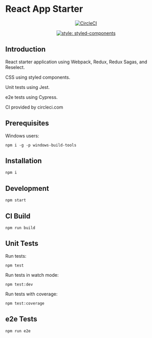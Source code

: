 # React App Starter

<center>

[![CircleCI](https://circleci.com/gh/MarkAPhillips/react-app-starter/tree/master.svg?style=svg)](https://circleci.com/gh/MarkAPhillips/react-app-starter/tree/master)

[![style: styled-components](https://img.shields.io/badge/style-%F0%9F%92%85%20styled--components-orange.svg?colorB=daa357&colorA=db748e)](https://github.com/styled-components/styled-components)

</center>

## Introduction

React starter application using Webpack, Redux, Redux Sagas, and Reselect.

CSS using styled components.

Unit tests using Jest.

e2e tests using Cypress.

CI provided by circleci.com

## Prerequisites

Windows users:

```npm i -g -p windows-build-tools```

## Installation

```npm i```

## Development

``` npm start ```

## CI Build

```npm run build```

## Unit Tests

Run tests:

```npm test```

Run tests in watch mode:

```npm test:dev```

Run tests with coverage:

```npm test:coverage```

## e2e Tests

``` npm run e2e ```
